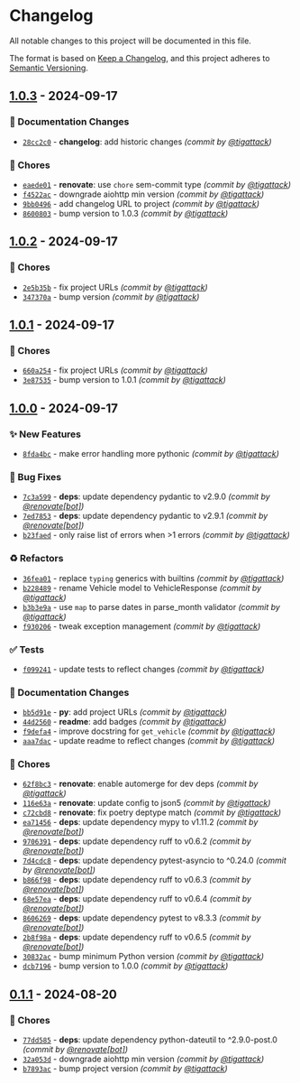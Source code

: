 # Changelog
All notable changes to this project will be documented in this file.

The format is based on [Keep a Changelog](https://keepachangelog.com/en/1.0.0/),
and this project adheres to [Semantic Versioning](https://semver.org/spec/v2.0.0.html).

## [1.0.3] - 2024-09-17
### :memo: Documentation Changes
- [`28cc2c0`](https://github.com/tigattack/dvla-ves-api-py/commit/28cc2c069de0cc955b962f06052dfba128762faf) - **changelog**: add historic changes *(commit by [@tigattack](https://github.com/tigattack))*

### :wrench: Chores
- [`eaede01`](https://github.com/tigattack/dvla-ves-api-py/commit/eaede01c4345a0a206110bf2d7fa2768c12a72a5) - **renovate**: use `chore` sem-commit type *(commit by [@tigattack](https://github.com/tigattack))*
- [`f4522ac`](https://github.com/tigattack/dvla-ves-api-py/commit/f4522acc142f329d1a8b9ae9d35a429787b6d7d3) - downgrade aiohttp min version *(commit by [@tigattack](https://github.com/tigattack))*
- [`9bb0496`](https://github.com/tigattack/dvla-ves-api-py/commit/9bb0496b289d0cc526517e394716529efcbe0bd3) - add changelog URL to project *(commit by [@tigattack](https://github.com/tigattack))*
- [`8600803`](https://github.com/tigattack/dvla-ves-api-py/commit/8600803d0792477207c582d5c8aa6363d35bb144) - bump version to 1.0.3 *(commit by [@tigattack](https://github.com/tigattack))*


## [1.0.2] - 2024-09-17
### :wrench: Chores
- [`2e5b35b`](https://github.com/tigattack/dvla-ves-api-py/commit/2e5b35bc73aa00ae58ea2bb2f85269b618088557) - fix project URLs *(commit by [@tigattack](https://github.com/tigattack))*
- [`347370a`](https://github.com/tigattack/dvla-ves-api-py/commit/347370a5483b71830f0880768449b5886b0deefc) - bump version *(commit by [@tigattack](https://github.com/tigattack))*


## [1.0.1] - 2024-09-17
### :wrench: Chores
- [`660a254`](https://github.com/tigattack/dvla-ves-api-py/commit/660a254888016c3f4112da8119e61d9edfbaa002) - fix project URLs *(commit by [@tigattack](https://github.com/tigattack))*
- [`3e87535`](https://github.com/tigattack/dvla-ves-api-py/commit/3e875351ecf146ebed73adeacb62a11cba97e7b8) - bump version to 1.0.1 *(commit by [@tigattack](https://github.com/tigattack))*


## [1.0.0] - 2024-09-17
### :sparkles: New Features
- [`8fda4bc`](https://github.com/tigattack/dvla-ves-api-py/commit/8fda4bca1224c17a24d0200036f5786bc9bee6e1) - make error handling more pythonic *(commit by [@tigattack](https://github.com/tigattack))*

### :bug: Bug Fixes
- [`7c3a599`](https://github.com/tigattack/dvla-ves-api-py/commit/7c3a5993d2b6c3e2da9a1df9e6a11c79c42d9fa3) - **deps**: update dependency pydantic to v2.9.0 *(commit by [@renovate[bot]](https://github.com/apps/renovate))*
- [`7ed7853`](https://github.com/tigattack/dvla-ves-api-py/commit/7ed7853c1f357a46ce6fb7c7b0c362838341e0e0) - **deps**: update dependency pydantic to v2.9.1 *(commit by [@renovate[bot]](https://github.com/apps/renovate))*
- [`b23faed`](https://github.com/tigattack/dvla-ves-api-py/commit/b23faedcbbae4d3d764e6d5e37484d09ccaccedd) - only raise list of errors when >1 errors *(commit by [@tigattack](https://github.com/tigattack))*

### :recycle: Refactors
- [`36fea01`](https://github.com/tigattack/dvla-ves-api-py/commit/36fea01a1dd6dadf5dee27da6247ae41b9b35228) - replace `typing` generics with builtins *(commit by [@tigattack](https://github.com/tigattack))*
- [`b228489`](https://github.com/tigattack/dvla-ves-api-py/commit/b22848904b671ece435120ce1353282ca75acf71) - rename Vehicle model to VehicleResponse *(commit by [@tigattack](https://github.com/tigattack))*
- [`b3b3e9a`](https://github.com/tigattack/dvla-ves-api-py/commit/b3b3e9a317f0434cdc318fefd39f6df97f045eeb) - use `map` to parse dates in parse_month validator *(commit by [@tigattack](https://github.com/tigattack))*
- [`f930206`](https://github.com/tigattack/dvla-ves-api-py/commit/f93020680158793d1c46e2927a2158d5522ba573) - tweak exception management *(commit by [@tigattack](https://github.com/tigattack))*

### :white_check_mark: Tests
- [`f099241`](https://github.com/tigattack/dvla-ves-api-py/commit/f099241db20dea89b50d8d1c312e15d0541239bb) - update tests to reflect changes *(commit by [@tigattack](https://github.com/tigattack))*

### :memo: Documentation Changes
- [`bb5d91e`](https://github.com/tigattack/dvla-ves-api-py/commit/bb5d91ea8b058c5f23220b638a4d7995a4219a67) - **py**: add project URLs *(commit by [@tigattack](https://github.com/tigattack))*
- [`44d2560`](https://github.com/tigattack/dvla-ves-api-py/commit/44d2560d48310bbe1638e251106e123243ea6c0b) - **readme**: add badges *(commit by [@tigattack](https://github.com/tigattack))*
- [`f9defa4`](https://github.com/tigattack/dvla-ves-api-py/commit/f9defa429a00825b755fa1f43e4397b77fa0fed1) - improve docstring for `get_vehicle` *(commit by [@tigattack](https://github.com/tigattack))*
- [`aaa7dac`](https://github.com/tigattack/dvla-ves-api-py/commit/aaa7dace766f16cba1617f093e521e9b79547d1c) - update readme to reflect changes *(commit by [@tigattack](https://github.com/tigattack))*

### :wrench: Chores
- [`62f8bc3`](https://github.com/tigattack/dvla-ves-api-py/commit/62f8bc3cb92ab5c8474f71311b52241c888b97b5) - **renovate**: enable automerge for dev deps *(commit by [@tigattack](https://github.com/tigattack))*
- [`116e63a`](https://github.com/tigattack/dvla-ves-api-py/commit/116e63acd128c261a37fc9ad72c17fa0b5cbee2b) - **renovate**: update config to json5 *(commit by [@tigattack](https://github.com/tigattack))*
- [`c72cbd8`](https://github.com/tigattack/dvla-ves-api-py/commit/c72cbd8ef7c50f2ebce5737f48f305d8b13cc962) - **renovate**: fix poetry deptype match *(commit by [@tigattack](https://github.com/tigattack))*
- [`ea71456`](https://github.com/tigattack/dvla-ves-api-py/commit/ea7145677ed10b3da5d664b9fb447d3c911abae0) - **deps**: update dependency mypy to v1.11.2 *(commit by [@renovate[bot]](https://github.com/apps/renovate))*
- [`9706391`](https://github.com/tigattack/dvla-ves-api-py/commit/9706391b37cc1f35a8607fcf318bb73ab0b47892) - **deps**: update dependency ruff to v0.6.2 *(commit by [@renovate[bot]](https://github.com/apps/renovate))*
- [`7d4cdc8`](https://github.com/tigattack/dvla-ves-api-py/commit/7d4cdc84a905b1e02ff3ca2b99fc29574e3cf877) - **deps**: update dependency pytest-asyncio to ^0.24.0 *(commit by [@renovate[bot]](https://github.com/apps/renovate))*
- [`b866f98`](https://github.com/tigattack/dvla-ves-api-py/commit/b866f9811d626e7b1135f64893b8a383e35cbb75) - **deps**: update dependency ruff to v0.6.3 *(commit by [@renovate[bot]](https://github.com/apps/renovate))*
- [`68e57ea`](https://github.com/tigattack/dvla-ves-api-py/commit/68e57ea497e2754a27bc76208cc25da4c2f4f8d8) - **deps**: update dependency ruff to v0.6.4 *(commit by [@renovate[bot]](https://github.com/apps/renovate))*
- [`8606269`](https://github.com/tigattack/dvla-ves-api-py/commit/8606269f3eb608a8d8084918aef7cf2f3324fb34) - **deps**: update dependency pytest to v8.3.3 *(commit by [@renovate[bot]](https://github.com/apps/renovate))*
- [`2b8f98a`](https://github.com/tigattack/dvla-ves-api-py/commit/2b8f98a1ffd27d7fd7e5c5f1d89d5db8aad7ee24) - **deps**: update dependency ruff to v0.6.5 *(commit by [@renovate[bot]](https://github.com/apps/renovate))*
- [`30832ac`](https://github.com/tigattack/dvla-ves-api-py/commit/30832acbe829579cad8022dfe363ee27fa149a96) - bump minimum Python version *(commit by [@tigattack](https://github.com/tigattack))*
- [`dcb7196`](https://github.com/tigattack/dvla-ves-api-py/commit/dcb7196450326bca2c746c1b30e98d039e2024eb) - bump version to 1.0.0 *(commit by [@tigattack](https://github.com/tigattack))*


## [0.1.1] - 2024-08-20
### :wrench: Chores
- [`77dd585`](https://github.com/tigattack/dvla-ves-api-py/commit/77dd5855b77fafc47fdef574568c07d128671ea0) - **deps**: update dependency python-dateutil to ^2.9.0-post.0 *(commit by [@renovate[bot]](https://github.com/apps/renovate))*
- [`32a053d`](https://github.com/tigattack/dvla-ves-api-py/commit/32a053da12092dab42b5f85613008a2594af6259) - downgrade aiohttp min version *(commit by [@tigattack](https://github.com/tigattack))*
- [`b7893ac`](https://github.com/tigattack/dvla-ves-api-py/commit/b7893ac8918b11f996d44c0fea1dd93ae455d59d) - bump project version *(commit by [@tigattack](https://github.com/tigattack))*

[0.1.1]: https://github.com/tigattack/dvla-ves-api-py/compare/0.1.0...0.1.1
[1.0.0]: https://github.com/tigattack/dvla-ves-api-py/compare/0.1.1...1.0.0
[1.0.1]: https://github.com/tigattack/dvla-ves-api-py/compare/1.0.0...1.0.1
[1.0.2]: https://github.com/tigattack/dvla-ves-api-py/compare/1.0.1...1.0.2
[1.0.3]: https://github.com/tigattack/dvla-ves-api-py/compare/1.0.2...1.0.3
